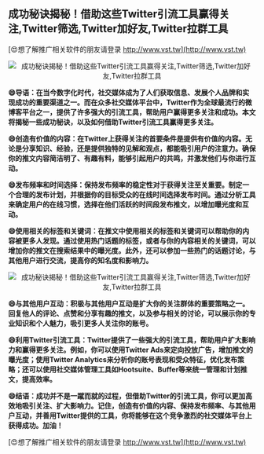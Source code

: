 ## **成功秘诀揭秘！借助这些Twitter引流工具赢得关注,Twitter筛选,Twitter加好友,Twitter拉群工具**

[😍想了解推广相关软件的朋友请登录 http://www.vst.tw](http://www.vst.tw)

 <center><img src="https://vst.tw/MP4/tuiguang/png/7.png" alt="成功秘诀揭秘！借助这些Twitter引流工具赢得关注,Twitter筛选,Twitter加好友,Twitter拉群工具"></center>

**😄导语：在当今数字化时代，社交媒体成为了人们获取信息、发展个人品牌和实现成功的重要渠道之一。而在众多社交媒体平台中，Twitter作为全球最流行的微博客平台之一，提供了许多强大的引流工具，帮助用户赢得更多关注和成功。本文将揭秘一些成功秘诀，以及如何借助Twitter引流工具赢得更多关注。**

**😄创造有价值的内容：在Twitter上获得关注的首要条件是提供有价值的内容。无论是分享知识、经验，还是提供独特的见解和观点，都能吸引用户的注意力。确保你的推文内容简洁明了、有趣有料，能够引起用户的共鸣，并激发他们与你进行互动。**

**😄发布频率和时间选择：保持发布频率的稳定性对于获得关注至关重要。制定一个合理的发布计划，并根据你的目标受众的在线时间选择发布时间。通过分析工具来确定用户的在线习惯，选择在他们活跃的时间段发布推文，以增加曝光度和互动。**

**😄使用相关的标签和关键词：在推文中使用相关的标签和关键词可以帮助你的内容被更多人发现。通过使用热门话题的标签，或者与你的内容相关的关键词，可以增加你的推文在搜索结果中的曝光度。此外，还可以参加一些热门的话题讨论，与其他用户进行交流，提高你的知名度和影响力。**

 <center><img src="https://vst.tw/MP4/tuiguang/png/3.png" alt="成功秘诀揭秘！借助这些Twitter引流工具赢得关注,Twitter筛选,Twitter加好友,Twitter拉群工具"></center>

**😄与其他用户互动：积极与其他用户互动是扩大你的关注群体的重要策略之一。回复他人的评论、点赞和分享有趣的推文，以及参与相关的讨论，可以展示你的专业知识和个人魅力，吸引更多人关注你的账号。**

**😄利用Twitter引流工具：Twitter提供了一些强大的引流工具，帮助用户扩大影响力和赢得更多关注。例如，你可以使用Twitter Ads来定向投放广告，增加推文的曝光度；使用Twitter Analytics来分析你的账号表现和受众特征，优化发布策略；还可以使用社交媒体管理工具如Hootsuite、Buffer等来统一管理和计划推文，提高效率。**

**😄结语：成功并不是一蹴而就的过程，但借助Twitter的引流工具，你可以更加高效地吸引关注、扩大影响力。记住，创造有价值的内容、保持发布频率、与其他用户互动，并善用Twitter提供的工具，你将能够在这个竞争激烈的社交媒体平台上获得成功。加油！**

[😍想了解推广相关软件的朋友请登录 http://www.vst.tw](http://www.vst.tw)



